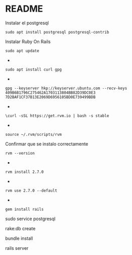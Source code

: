 # README
Instalar el postgresql

    sudo apt install postgresql postgresql-contrib


Instalar Ruby On Rails

    sudo apt update
 
-
    
    sudo apt install curl gpg
 
-   
    
    gpg --keyserver hkp://keyserver.ubuntu.com --recv-keys 409B6B1796C275462A1703113804BB82D39DC0E3 7D2BAF1CF37B13E2069D6956105BD0E739499BDB

-

    \curl -sSL https://get.rvm.io | bash -s stable

-

    source ~/.rvm/scripts/rvm

Confirmar que se instalo correctamente
 
    rvm --version

-    
    
    rvm install 2.7.0  

-

    rvm use 2.7.0 --default

-
    
    gem install rails


sudo service postgresql


rake:db create

bundle install

rails server
